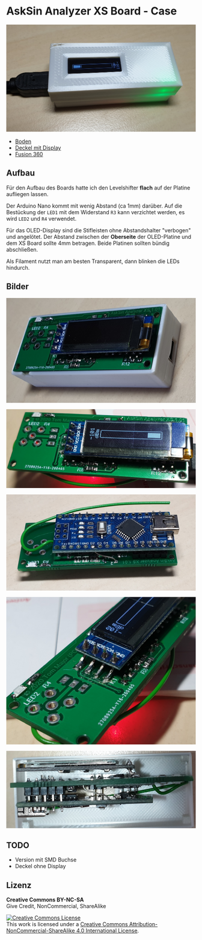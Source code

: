 # AskSin Analyzer XS Board - Case

![AskSin Analyzer XS Board - Case](./images/ASA-XS-Board_CaseTop.jpg)

* [Boden](https://github.com/psi-4ward/AskSin-Analyzer-XS-Board-Case/blob/master/stl/Asksin%20XS%20Board%20-%20Boden.stl)
* [Deckel mit Display](https://github.com/psi-4ward/AskSin-Analyzer-XS-Board-Case/blob/master/stl/Asksin%20XS%20Board%20-%20Deckel%20mit%20Display.stl)
* [Fusion 360](https://github.com/psi-4ward/AskSin-Analyzer-XS-Board-Case/raw/master/Asksin%20XS%20Board.f3d)


## Aufbau

Für den Aufbau des Boards hatte ich den Levelshifter **flach** auf der Platine aufliegen lassen.

Der Arduino Nano kommt mit wenig Abstand (ca 1mm) darüber. Auf die Bestückung der `LED1` mit dem Widerstand `R3` kann verzichtet werden, es wird `LED2` und `R4` verwendet.

Für das OLED-Display sind die Stifleisten ohne Abstandshalter "verbogen" und angelötet. Der Abstand zwischen der **Oberseite** der OLED-Platine und dem XS Board sollte 4mm betragen. Beide Platinen sollten bündig abschließen.

Als Filament nutzt man am besten Transparent, dann blinken die LEDs hindurch.


## Bilder

![ASA-XS-Board_PCBinCase](./images/ASA-XS-Board_PCBinCase.jpg)

![ASA-XS-Board_Top](./images/ASA-XS-Board_Top.jpg)

![ASA-XS-Board_Bottom](./images/ASA-XS-Board_Bottom.jpg)

![ASA-XS-Board_OLEDmount](./images/ASA-XS-Board_OLEDmount.jpg)

![/ASA-XS-Board_Side](./images/ASA-XS-Board_Side.jpg)


## TODO

* Version mit SMD Buchse
* Deckel ohne Display

## Lizenz

**Creative Commons BY-NC-SA**<br>
Give Credit, NonCommercial, ShareAlike

<a rel="license" href="http://creativecommons.org/licenses/by-nc-sa/4.0/"><img alt="Creative Commons License" style="border-width:0" src="https://i.creativecommons.org/l/by-nc-sa/4.0/88x31.png" /></a><br />This work is licensed under a <a rel="license" href="http://creativecommons.org/licenses/by-nc-sa/4.0/">Creative Commons Attribution-NonCommercial-ShareAlike 4.0 International License</a>.
